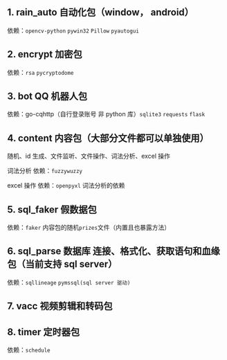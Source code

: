 ## 1. rain_auto 自动化包（window， android）

依赖：`opencv-python` `pywin32` `Pillow` `pyautogui`

## 2. encrypt 加密包

依赖：`rsa` `pycryptodome`

## 3. bot QQ 机器人包

依赖：go-cqhttp（自行登录账号 非 python 库）`sqlite3` `requests` `flask`

## 4. content 内容包（大部分文件都可以单独使用）

随机、id 生成、文件监听、文件操作、词法分析、excel 操作

词法分析 依赖：`fuzzywuzzy`

excel 操作 依赖：`openpyxl` 词法分析的依赖

## 5. sql_faker 假数据包

依赖：`faker` 内容包的随机`prizes`文件（内置且也暴露方法）

## 6. sql_parse 数据库 连接、格式化、获取语句和血缘 包（当前支持 sql server）

依赖：`sqllineage` `pymssql(sql server 驱动)`

## 7. vacc 视频剪辑和转码包

## 8. timer 定时器包

依赖：`schedule`
